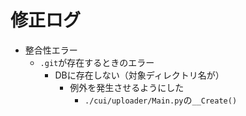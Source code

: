 # 修正ログ

* 整合性エラー
    * `.git`が存在するときのエラー
        * DBに存在しない（対象ディレクトリ名が）
            * 例外を発生させるようにした
                * `./cui/uploader/Main.py`の`__Create()`

